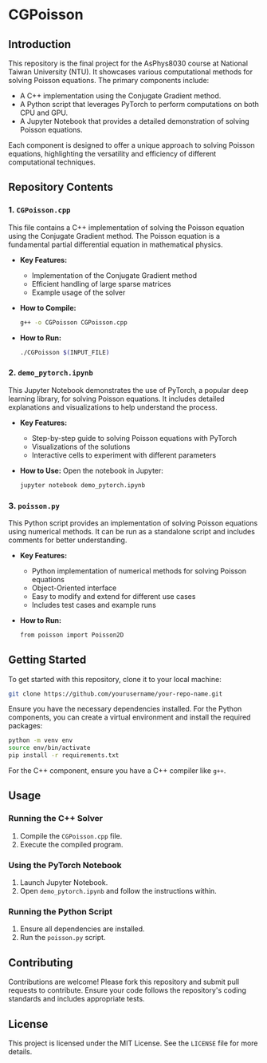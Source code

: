 # CGPoisson

## Introduction

This repository is the final project for the AsPhys8030 course at National Taiwan University (NTU). It showcases various computational methods for solving Poisson equations. The primary components include:

- A C++ implementation using the Conjugate Gradient method.
- A Python script that leverages PyTorch to perform computations on both CPU and GPU.
- A Jupyter Notebook that provides a detailed demonstration of solving Poisson equations.

Each component is designed to offer a unique approach to solving Poisson equations, highlighting the versatility and efficiency of different computational techniques.

## Repository Contents

### 1. `CGPoisson.cpp`
This file contains a C++ implementation of solving the Poisson equation using the Conjugate Gradient method. The Poisson equation is a fundamental partial differential equation in mathematical physics.

- **Key Features:**
  - Implementation of the Conjugate Gradient method
  - Efficient handling of large sparse matrices
  - Example usage of the solver
  
- **How to Compile:**
  ```sh
  g++ -o CGPoisson CGPoisson.cpp
  ```

- **How to Run:**
  ```sh
  ./CGPoisson $(INPUT_FILE)
  ```

### 2. `demo_pytorch.ipynb`
This Jupyter Notebook demonstrates the use of PyTorch, a popular deep learning library, for solving Poisson equations. It includes detailed explanations and visualizations to help understand the process.

- **Key Features:**
  - Step-by-step guide to solving Poisson equations with PyTorch
  - Visualizations of the solutions
  - Interactive cells to experiment with different parameters

- **How to Use:**
  Open the notebook in Jupyter:
  ```sh
  jupyter notebook demo_pytorch.ipynb
  ```

### 3. `poisson.py`
This Python script provides an implementation of solving Poisson equations using numerical methods. It can be run as a standalone script and includes comments for better understanding.

- **Key Features:**
  - Python implementation of numerical methods for solving Poisson equations
  - Object-Oriented interface
  - Easy to modify and extend for different use cases
  - Includes test cases and example runs

- **How to Run:**
  ```sh
  from poisson import Poisson2D
  ```

## Getting Started

To get started with this repository, clone it to your local machine:

```sh
git clone https://github.com/yourusername/your-repo-name.git
```

Ensure you have the necessary dependencies installed. For the Python components, you can create a virtual environment and install the required packages:

```sh
python -m venv env
source env/bin/activate
pip install -r requirements.txt
```

For the C++ component, ensure you have a C++ compiler like `g++`.

## Usage

### Running the C++ Solver
1. Compile the `CGPoisson.cpp` file.
2. Execute the compiled program.

### Using the PyTorch Notebook
1. Launch Jupyter Notebook.
2. Open `demo_pytorch.ipynb` and follow the instructions within.

### Running the Python Script
1. Ensure all dependencies are installed.
2. Run the `poisson.py` script.

## Contributing

Contributions are welcome! Please fork this repository and submit pull requests to contribute. Ensure your code follows the repository's coding standards and includes appropriate tests.

## License

This project is licensed under the MIT License. See the `LICENSE` file for more details.

